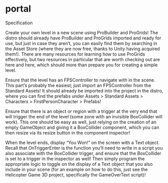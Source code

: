 # portal

Specification

Create your own level in a new scene using ProBuilder and ProGrids! The distro should already have ProBuilder and ProGrids imported and ready for use, but just in case they aren’t, you can easily find them by searching in the Asset Store (where they are now free, thanks to Unity having acquired them!). There are many resources for learning how to use ProGrids effectively, but two resources in particular that are worth checking out are here and here, which should more than prepare you for creating a simple level.

Ensure that the level has an FPSController to navigate with in the scene. This part’s probably the easiest; just import an FPSController from the Standard Assets! It should already be imported into the project in the distro, where you can find the prefabs under Assets > Standard Assets > Characters > FirstPersonCharacter > Prefabs!

Ensure that there is an object or region with a trigger at the very end that will trigger the end of the level (some zone with an invisible BoxCollider will work). This one should be easy as well, just relying on the creation of an empty GameObject and giving it a BoxCollider component, which you can then resize via its resize button in the component inspector!

When the level ends, display “You Won!” on the screen with a Text object. Recall that OnTriggerEnter is the function you’ll need to write in a script you also associate with the BoxCollider trigger, and ensure that the BoxCollider is set to a trigger in the inspector as well! Then simply program the appropriate logic to toggle on the display of a Text object that you also include in your scene (for an example on how to do this, just see the Helicopter Game 3D project, specifically the GameOverText script)!
